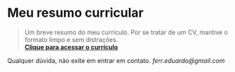 # Meu resumo curricular

> Um breve resumo do meu currículo. Por se tratar de um CV, mantive o formato limpo e sem distrações. <br>
__[Clique para acessar o currículo](https://github.com/EduardoFerr/cv)__

Qualquer dúvida, não exite em entrar em contato.
_ferr.eduardo@gmail.com_
